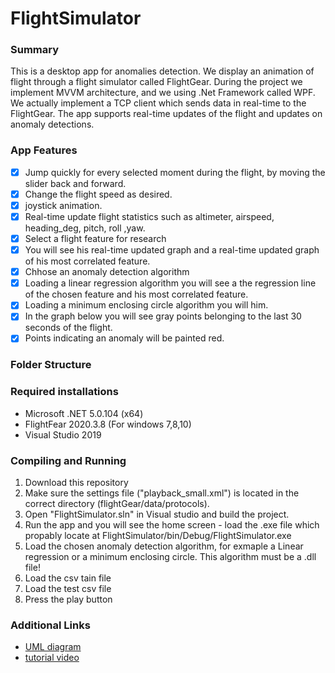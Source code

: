 # FlightSimulator

### Summary
This is a desktop app for anomalies detection. We display an animation of flight through a flight simulator called FlightGear.
During the project we implement MVVM architecture, and we using .Net Framework called WPF.
We actually implement a TCP client which sends data in real-time to the FlightGear. 
The app supports real-time updates of the flight and updates on anomaly detections.

### App Features
- [x] Jump quickly for every selected moment during the flight, by moving the slider back and forward.
- [x] Change the flight speed as desired.
- [x] joystick animation.
- [x] Real-time update flight statistics such as altimeter, airspeed, heading_deg, pitch, roll ,yaw.
- [x] Select a flight feature for research
- [x] You will see his real-time updated graph and a real-time updated graph of his most correlated feature.
- [x] Chhose an anomaly detection algorithm
- [x] Loading a linear regression algorithm you will see a the regression line of the chosen feature and his most correlated feature.
- [x] Loading a minimum enclosing circle algorithm you will him.
- [x] In the graph below you will see gray points belonging to the last 30 seconds of the flight.
- [x] Points indicating an anomaly will be painted red.

### Folder Structure


### Required installations
* Microsoft .NET 5.0.104 (x64)
* FlightFear 2020.3.8 (For windows 7,8,10)
* Visual Studio 2019

### Compiling and Running
1. Download this repository
2. Make sure the settings file ("playback_small.xml") is located in the correct directory (flightGear/data/protocols).
3. Open "FlightSimulator.sln" in Visual studio and build the project.
4. Run the app and you will see the home screen - load the .exe file which propably locate at FlightSimulator/bin/Debug/FlightSimulator.exe
5. Load the chosen anomaly detection algorithm, for exmaple a Linear regression or a minimum enclosing circle. This algorithm must be a .dll file!
6. Load the csv tain file
7. Load the test csv file
8. Press the play button 

### Additional Links
* [UML diagram](UML.pdf)
* [tutorial video](http://google.com) 







